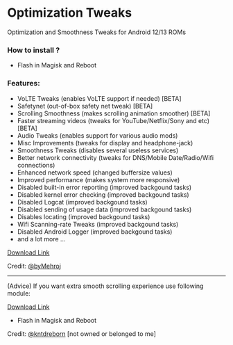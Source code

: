 # Optimization Tweaks
Optimization and Smoothness Tweaks for Android 12/13 ROMs

### How to install ?
- Flash in Magisk and Reboot

### Features:
- VoLTE Tweaks (enables VoLTE support if needed) [BETA]
- Safetynet (out-of-box safety net tweak) [BETA]
- Scrolling Smoothness (makes scrolling animation smoother) [BETA]
- Faster streaming videos (tweaks for YouTube/Netflix/Sony and etc) [BETA]
- Audio Tweaks (enables support for various audio mods)
- Misc Improvements (tweaks for display and headphone-jack)
- Smoothness Tweaks (disables several useless services)
- Better network connectivity (tweaks for DNS/Mobile Date/Radio/Wifi connections)
- Enhanced network speed (changed buffersize values)
- Improved performance (makes system more responsive)
- Disabled built-in error reporting (improved backgound tasks)
- Disabled kernel error checking (improved backgound tasks)
- Disabled Logcat (improved backgound tasks)
- Disabled sending of usage data (improved backgound tasks)
- Disables locating (improved backgound tasks)
- Wifi Scanning-rate Tweaks (improved backgound tasks)
- Disabled Android Logger (improved backgound tasks)
- and a lot more ...

[Download Link](https://www.pling.com/p/1953905/)

Credit: [@byMehroj](https://t.me/byMehroj)
___
(Advice) If you want extra smooth scrolling experience use following module:

[Download Link](https://www.pling.com/p/1893242/)

- Flash in Magisk and Reboot

Credit: [@kntdreborn](https://t.me/kntdreborn) [not owned or belonged to me]

